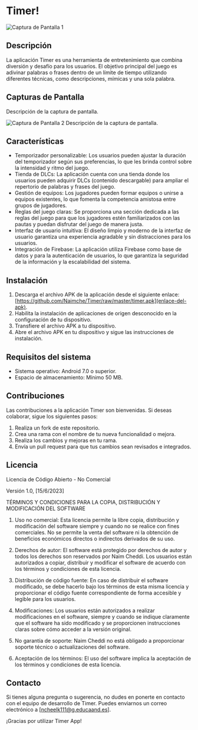 # Timer!
![Captura de Pantalla 1](/ruta/a/la/imagen1.png)
## Descripción
La aplicación Timer es una herramienta de entretenimiento que combina diversión y desafío para los usuarios. El objetivo principal del juego es adivinar palabras o frases dentro de un límite de tiempo utilizando diferentes técnicas, como descripciones, mímicas y una sola palabra.
## Capturas de Pantalla

Descripción de la captura de pantalla.

![Captura de Pantalla 2](/ruta/a/la/imagen2.png)
Descripción de la captura de pantalla.
## Características
- Temporizador personalizable: Los usuarios pueden ajustar la duración del temporizador según sus preferencias, lo que les brinda control sobre la intensidad y ritmo del juego.
- Tienda de DLCs: La aplicación cuenta con una tienda donde los usuarios pueden adquirir DLCs (contenido descargable) para ampliar el repertorio de palabras y frases del juego.
- Gestión de equipos: Los jugadores pueden formar equipos o unirse a equipos existentes, lo que fomenta la competencia amistosa entre grupos de jugadores.
- Reglas del juego claras: Se proporciona una sección dedicada a las reglas del juego para que los jugadores estén familiarizados con las pautas y puedan disfrutar del juego de manera justa.
- Interfaz de usuario intuitiva: El diseño limpio y moderno de la interfaz de usuario garantiza una experiencia agradable y sin distracciones para los usuarios.
- Integración de Firebase: La aplicación utiliza Firebase como base de datos y para la autenticación de usuarios, lo que garantiza la seguridad de la información y la escalabilidad del sistema.

## Instalación
1. Descarga el archivo APK de la aplicación desde el siguiente enlace: [https://github.com/Naimche/Timer/raw/master/timer.apk](enlace-del-apk).
2. Habilita la instalación de aplicaciones de origen desconocido en la configuración de tu dispositivo.
3. Transfiere el archivo APK a tu dispositivo.
4. Abre el archivo APK en tu dispositivo y sigue las instrucciones de instalación.

## Requisitos del sistema
- Sistema operativo: Android 7.0 o superior.
- Espacio de almacenamiento: Mínimo 50 MB.

## Contribuciones
Las contribuciones a la aplicación Timer son bienvenidas. Si deseas colaborar, sigue los siguientes pasos:
1. Realiza un fork de este repositorio.
2. Crea una rama con el nombre de tu nueva funcionalidad o mejora.
3. Realiza los cambios y mejoras en tu rama.
4. Envía un pull request para que tus cambios sean revisados e integrados.

## Licencia
Licencia de Código Abierto - No Comercial

Versión 1.0, [15/6/2023]

TÉRMINOS Y CONDICIONES PARA LA COPIA, DISTRIBUCIÓN Y MODIFICACIÓN DEL SOFTWARE

1. Uso no comercial: Esta licencia permite la libre copia, distribución y modificación del software siempre y cuando no se realice con fines comerciales. No se permite la venta del software ni la obtención de beneficios económicos directos o indirectos derivados de su uso.

2. Derechos de autor: El software está protegido por derechos de autor y todos los derechos son reservados por Naim Cheddi. Los usuarios están autorizados a copiar, distribuir y modificar el software de acuerdo con los términos y condiciones de esta licencia.

3. Distribución de código fuente: En caso de distribuir el software modificado, se debe hacerlo bajo los términos de esta misma licencia y proporcionar el código fuente correspondiente de forma accesible y legible para los usuarios.

4. Modificaciones: Los usuarios están autorizados a realizar modificaciones en el software, siempre y cuando se indique claramente que el software ha sido modificado y se proporcionen instrucciones claras sobre cómo acceder a la versión original.

5. No garantía de soporte: Naim Cheddi no está obligado a proporcionar soporte técnico o actualizaciones del software.

6. Aceptación de los términos: El uso del software implica la aceptación de los términos y condiciones de esta licencia.



## Contacto
Si tienes alguna pregunta o sugerencia, no dudes en ponerte en contacto con el equipo de desarrollo de Timer. Puedes enviarnos un correo electrónico a [ncheelk111@g.educaand.es].

¡Gracias por utilizar Timer App!

